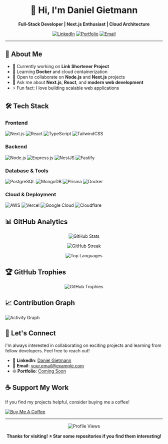 <div align="center">

# 👋 Hi, I'm Daniel Gietmann

**Full-Stack Developer | Next.js Enthusiast | Cloud Architecture**

[![LinkedIn](https://img.shields.io/badge/LinkedIn-0077B5?style=for-the-badge&logo=linkedin&logoColor=white)](https://linkedin.com/in/danielgietmann)
[![Portfolio](https://img.shields.io/badge/Portfolio-000000?style=for-the-badge&logo=About.me&logoColor=white)](#)
[![Email](https://img.shields.io/badge/Email-D14836?style=for-the-badge&logo=gmail&logoColor=white)](mailto:your.email@example.com)

</div>

---

## 🚀 About Me

- 🔭 Currently working on **Link Shortener Project**
- 🌱 Learning **Docker** and cloud containerization
- 👯 Open to collaborate on **Node.js** and **Next.js** projects
- 💬 Ask me about **Next.js**, **React**, and **modern web development**
- ⚡ Fun fact: I love building scalable web applications

## 🛠️ Tech Stack

### Frontend
![Next.js](https://img.shields.io/badge/Next.js-000000?style=flat-square&logo=next.js&logoColor=white)
![React](https://img.shields.io/badge/React-20232A?style=flat-square&logo=react&logoColor=61DAFB)
![TypeScript](https://img.shields.io/badge/TypeScript-007ACC?style=flat-square&logo=typescript&logoColor=white)
![TailwindCSS](https://img.shields.io/badge/Tailwind_CSS-38B2AC?style=flat-square&logo=tailwind-css&logoColor=white)

### Backend
![Node.js](https://img.shields.io/badge/Node.js-43853D?style=flat-square&logo=node.js&logoColor=white)
![Express.js](https://img.shields.io/badge/Express.js-404D59?style=flat-square&logo=express&logoColor=white)
![NestJS](https://img.shields.io/badge/NestJS-E0234E?style=flat-square&logo=nestjs&logoColor=white)
![Fastify](https://img.shields.io/badge/Fastify-000000?style=flat-square&logo=fastify&logoColor=white)

### Database & Tools
![PostgreSQL](https://img.shields.io/badge/PostgreSQL-316192?style=flat-square&logo=postgresql&logoColor=white)
![MongoDB](https://img.shields.io/badge/MongoDB-4EA94B?style=flat-square&logo=mongodb&logoColor=white)
![Prisma](https://img.shields.io/badge/Prisma-3982CE?style=flat-square&logo=Prisma&logoColor=white)
![Docker](https://img.shields.io/badge/Docker-2496ED?style=flat-square&logo=docker&logoColor=white)

### Cloud & Deployment
![AWS](https://img.shields.io/badge/AWS-232F3E?style=flat-square&logo=amazon-aws&logoColor=white)
![Vercel](https://img.shields.io/badge/Vercel-000000?style=flat-square&logo=vercel&logoColor=white)
![Google Cloud](https://img.shields.io/badge/Google_Cloud-4285F4?style=flat-square&logo=google-cloud&logoColor=white)
![Cloudflare](https://img.shields.io/badge/Cloudflare-F38020?style=flat-square&logo=Cloudflare&logoColor=white)

## 📊 GitHub Analytics

<div align="center">

![GitHub Stats](https://github-readme-stats.vercel.app/api?username=danielgietmann&show_icons=true&theme=tokyonight&hide_border=true&count_private=true)

![GitHub Streak](https://github-readme-streak-stats.herokuapp.com/?user=danielgietmann&theme=tokyonight&hide_border=true)

![Top Languages](https://github-readme-stats.vercel.app/api/top-langs/?username=danielgietmann&theme=tokyonight&hide_border=true&layout=compact&langs_count=8)

</div>

## 🏆 GitHub Trophies

<div align="center">

![GitHub Trophies](https://github-profile-trophy.vercel.app/?username=danielgietmann&theme=tokyonight&no-frame=true&row=1&column=6)

</div>

## 📈 Contribution Graph

![Activity Graph](https://github-readme-activity-graph.vercel.app/graph?username=danielgietmann&theme=tokyo-night&hide_border=true)

## 🤝 Let's Connect

I'm always interested in collaborating on exciting projects and learning from fellow developers. Feel free to reach out!

- 💼 **LinkedIn**: [Daniel Gietmann](https://linkedin.com/in/danielgietmann)
- 📧 **Email**: [your.email@example.com](mailto:your.email@example.com)
- 🌐 **Portfolio**: [Coming Soon](#)

## ☕ Support My Work

If you find my projects helpful, consider buying me a coffee!

[![Buy Me A Coffee](https://img.shields.io/badge/Buy%20Me%20A%20Coffee-FFDD00?style=for-the-badge&logo=buy-me-a-coffee&logoColor=black)](https://buymeacoffee.com/danielgietmann)

---

<div align="center">

![Profile Views](https://komarev.com/ghpvc/?username=danielgietmann&color=blueviolet&style=flat-square&label=Profile+Views)

**Thanks for visiting! ⭐ Star some repositories if you find them interesting!**

</div>
